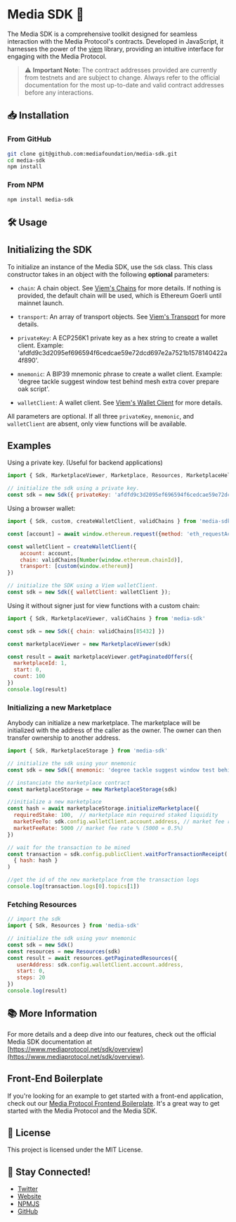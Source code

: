 # Media SDK 🚀

The Media SDK is a comprehensive toolkit designed for seamless interaction with the Media Protocol's contracts. Developed in JavaScript, it harnesses the power of the [viem](https://viem.sh/) library, providing an intuitive interface for engaging with the Media Protocol.

> ⚠️ **Important Note:** The contract addresses provided are currently from testnets and are subject to change. Always refer to the official documentation for the most up-to-date and valid contract addresses before any interactions.

## 📥 Installation

### From GitHub

```bash
git clone git@github.com:mediafoundation/media-sdk.git
cd media-sdk
npm install
```

### From NPM

```bash
npm install media-sdk
```

## 🛠️ Usage

## Initializing the SDK

To initialize an instance of the Media SDK, use the `Sdk` class. This class constructor takes in an object with the following **optional** parameters:

- `chain`: A chain object. See [Viem's Chains](https://viem.sh/docs/chains/introduction#chains) for more details. If nothing is provided, the default chain will be used, which is Ethereum Goerli until mainnet launch.

- `transport`: An array of transport objects. See [Viem's Transport](https://viem.sh/docs/clients/intro#transports) for more details.

- `privateKey`: A ECP256K1 private key as a hex string to create a wallet client. Example: 'afdfd9c3d2095ef696594f6cedcae59e72dcd697e2a7521b1578140422a4f890'.

- `mnemonic`: A BIP39 mnemonic phrase to create a wallet client. Example: 'degree tackle suggest window test behind mesh extra cover prepare oak script'.

- `walletClient`: A wallet client. See [Viem's Wallet Client](https://viem.sh/docs/clients/wallet.html) for more details.

All parameters are optional. If all three `privateKey`, `mnemonic`, and `walletClient` are absent, only view functions will be available.

## Examples

Using a private key. (Useful for backend applications)

```javascript
import { Sdk, MarketplaceViewer, Marketplace, Resources, MarketplaceHelper } from 'media-sdk'

// initialize the sdk using a private key.
const sdk = new Sdk({ privateKey: 'afdfd9c3d2095ef696594f6cedcae59e72dcd697e2a7521b1578140422a4f890' })
```

Using a browser wallet:

```javascript
import { Sdk, custom, createWalletClient, validChains } from 'media-sdk'

const [account] = await window.ethereum.request({method: 'eth_requestAccounts'})

const walletClient = createWalletClient({
    account: account,
    chain: validChains[Number(window.ethereum.chainId)],
    transport: [custom(window.ethereum)]
})

// initialize the SDK using a Viem walletClient. 
const sdk = new Sdk({ walletClient: walletClient });
```

Using it without signer just for view functions with a custom chain:

```javascript
import { Sdk, MarketplaceViewer, validChains } from 'media-sdk'

const sdk = new Sdk({ chain: validChains[85432] })

const marketplaceViewer = new MarketplaceViewer(sdk)

const result = await marketplaceViewer.getPaginatedOffers({
  marketplaceId: 1, 
  start: 0, 
  count: 100
})
console.log(result)

```

### Initializing a new Marketplace

Anybody can initialize a new marketplace. The marketplace will be initialized with the address of the caller as the owner. The owner can then transfer ownership to another address.

```javascript 
import { Sdk, MarketplaceStorage } from 'media-sdk'

// initialize the sdk using your mnemonic
const sdk = new Sdk({ mnemonic: 'degree tackle suggest window test behind mesh extra cover prepare oak script' })

// instanciate the marketplace contract
const marketplaceStorage = new MarketplaceStorage(sdk)

//initialize a new marketplace
const hash = await marketplaceStorage.initializeMarketplace({
  requiredStake: 100,  // marketplace min required staked liquidity 
  marketFeeTo: sdk.config.walletClient.account.address, // market fee recipient address 
  marketFeeRate: 5000 // market fee rate % (5000 = 0.5%)
})

// wait for the transaction to be mined
const transaction = sdk.config.publicClient.waitForTransactionReceipt( 
  { hash: hash }
)

//get the id of the new marketplace from the transaction logs
console.log(transaction.logs[0].topics[1])

```

### Fetching Resources

```javascript
// import the sdk
import { Sdk, Resources } from 'media-sdk'

// initialize the sdk using your mnemonic
const sdk = new Sdk()
const resources = new Resources(sdk)
const result = await resources.getPaginatedResources({
   userAddress: sdk.config.walletClient.account.address, 
   start: 0, 
   steps: 20 
})
console.log(result)
```

## 📚 More Information

For more details and a deep dive into our features, check out the official Media SDK documentation at [https://www.mediaprotocol.net/sdk/overview](https://www.mediaprotocol.net/sdk/overview).

## Front-End Boilerplate

If you're looking for an example to get started with a front-end application, check out our [Media Protocol Frontend Boilerplate](https://github.com/mediafoundation/media-protocol-frontend-boilerplate). It's a great way to get started with the Media Protocol and the Media SDK.

## 📝 License

This project is licensed under the MIT License.

## 📢 Stay Connected!

- [Twitter](https://twitter.com/Media_FDN)
- [Website](https://www.mediaprotocol.net)
- [NPMJS](https://www.npmjs.com/package/media-sdk)
- [GitHub](https://github.com/mediafoundation/media-sdk)
